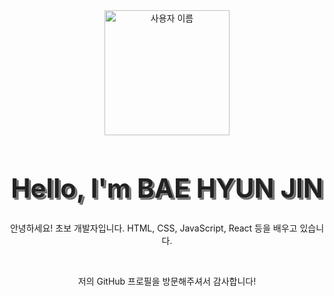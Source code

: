 <div align="center">
  <img src="https://github.com/사용자이름.png" alt="사용자 이름" width="200px" />
  <h1>Hello, I'm BAE HYUN JIN</h1>
  <p>안녕하세요! 초보 개발자입니다. HTML, CSS, JavaScript, React 등을 배우고 있습니다.</p>
  <br />
  <p>저의 GitHub 프로필을 방문해주셔서 감사합니다!</p>
</div>

<style>
  h1 {
    font-size: 3em;
    color: #222;
    text-shadow: 1px 1px 0px #ccc,
                 2px 2px 0px #c9c9c9,
                 3px 3px 0px #bbb,
                 4px 4px 0px #b9b9b9,
                 5px 5px 0px #aaa,
                 6px 6px 0px #999,
                 7px 7px 0px #888,
                 8px 8px 0px #777,
                 9px 9px 0px #666,
                 10px 10px 0px #555,
                 11px 11px 0px #444,
                 12px 12px 0px #333,
                 13px 13px 0px #222,
                 14px 14px 0px #111,
                 15px 15px 5px #000;
    animation: neon 0.1s ease-in-out infinite alternate;
  }
  
  @keyframes neon {
    from {
      text-shadow: none;
    }
    to {
      text-shadow: 1px 1px 0px #ccc,
                   2px 2px 0px #c9c9c9,
                   3px 3px 0px #bbb,
                   4px 4px 0px #b9b9b9,
                   5px 5px 0px #aaa,
                   6px 6px 0px #999,
                   7px 7px 0px #888,
                   8px 8px 0px #777,
                   9px 9px 0px #666,
                   10px 10px 0px #555,
                   11px 11px 0px #444,
                   12px 12px 0px #333,
                   13px 13px 0px #222,
                   14px 14px 0px #111,
                   15px 15px 5px #000;
    }
  }
</style>
